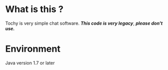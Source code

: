 # What is this ?
Tochy is very simple chat software. ___This code is very legacy___, ___please don't use.___

# Environment
Java version 1.7 or later
